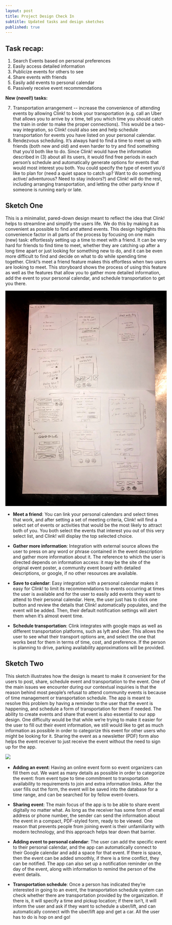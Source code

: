 ```yaml
---
layout: post
title: Project Design Check In
subtitle: Updated tasks and design sketches
published: true
---
```


## Task recap:

1. Search Events based on personal preferences
2. Easily access detailed information
3. Publicize events for others to see
4. Share events with friends
5. Easily add events to personal calendar
6. Passively receive event recommendations



**New (novel!) tasks:**

7. Transportation arrangement -- increase the convenience of attending events by allowing Clink! to book your transportation (e.g. call an Uber that allows you to arrive by x time, tell you which time you should catch the train in order to make the proper connections). This would be a two-way integration, so Clink! could also see and help schedule transportation for events you have listed on your personal calendar. 
8. Rendezvous scheduling. It’s always hard to find a time to meet up with friends (both new and old) and even harder to try and find something that you’d both like to do. Since Clink! would have the information described in (3) about all its users, it would find free periods in each person’s schedule and automatically generate options for events that would most interest you both. You could specify the type of event you’d like to plan for (need a quiet space to catch up? Want to do something active/ adventurous? Need to stay indoors?) and Clink! will do the rest, including arranging transportation, and letting the other party know if someone is running early or late. 


## Sketch One

This is a minimalist, pared-down design meant to reflect the idea that Clink! helps to streamline and simplify the users life. We do this by making it as convenient as possible to find and attend events. This design highlights this  convenience factor in all parts of the process by focusing on one main (new) task: effortlessly setting up a time to meet with a friend. It can be very hard for friends to find time to meet, whether they are catching up after a long time apart or just looking for something new to do, and it can be even more difficult to find and decide on what to do while spending time together. Clink!’s meet a friend feature makes this effortless when two users are looking to meet. This storyboard shows the process of using this feature as well as the features that allow you to gather more detailed information, add the event to your personal calendar, and schedule transportation to get you there.


![](/img/storyboard_meeting.jpg)

- **Meet a friend**: You can link your personal calendars and select times that work, and after setting a set of meeting criteria, Clink! will find a select set of events or activities that would be the most likely to attract both of you. You both select the events that interest you out of this very select list, and Clink! will display the top selected choice. 

- **Gather more information**: Integration with external source allows the user to press on any word or phrase contained in the event description and gather more information about it. The reference to which the user is directed depends on information access: it may be the site of the original event poster, a community event board with detailed descriptions, or google, if no other resources are available. 

- **Save to calendar**: Easy integration with a personal calendar makes it easy for Clink! to limit its recommendations to events occurring at times the user is available and for the user to easily add events they want to attend to their personal calendar. Here, the user just has to click one button and review the details that Clink! automatically populates, and the event will be added. Then, their default notification settings will alert them when it’s almost event time. 

- **Schedule transportation**: Clink integrates with google maps as well as different transportation platforms, such as lyft and uber. This allows the user to see what their transport options are, and select the one that works best for them in terms of time, cost, and preference. If the person is planning to drive, parking availability approximations will be provided.

## Sketch Two

This sketch illustrates how the design is meant to make it convenient for the users to post, share, schedule event and transportation to the event. One of the main issues we encounter during our contextual inquiries is that the reason behind most people’s refusal to attend community events is because of time management or transportation schedule. The app is meant to resolve this problem by having a reminder to the user that the event is happening, and schedule a form of transportation for them if needed. The ability to create events and share that event is also essential to our app design. One difficulty would be that while we’re trying to make it easier for the user to fill out their event information, we still would like to get as much information as possible in order to categorize this event for other users who might be looking for it. Sharing the event as a newsletter (PDF) form also helps the event receiver to just receive the event without the need to sign up for the app. 

![]({{site.baseurl}}/img/storyboard2.jpg)

- **Adding an event**: Having an online event form so event organizers can fill them out. We want as many details as possible in order to categorize the event: from event type to time commitment to transportation availability to requirements to join and extra information links. After the user fills out the form, the event will be saved into the database for a time range, and can be searched for by fellow event-lovers.

- **Sharing event**: The main focus of the app is to be able to share event digitally no matter what. As long as the receiver has some form of email address or phone number, the sender can send the information about the event in a compact, PDF-styled form, ready to be viewed. One reason that prevents people from joining event is their unfamiliarity with modern technology, and this approach helps tear down that barrier.

- **Adding event to personal calendar**: The user can add the specific event to their personal calendar, and the app can automatically connect to their Google calendar and add a space for that event. If there is space, then the event can be added smoothly, if there is a time conflict, they can be notified. The app can also set up a notification reminder on the day of the event, along with information to remind the person of the event details.

- **Transportation schedule**: Once a person has indicated they’re interested in going to an event, the transportation schedule system can check whether there are transportation provided by the organization. If there is, it will specify a time and pickup location; if there isn’t, it will inform the user and ask if they want to schedule a uber/lift, and can automatically connect with the uber/lift app and get a car. All the user has to do is hop on and go!
